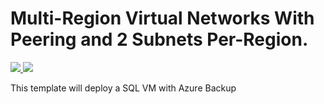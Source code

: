 # Multi-Region Virtual Networks With Peering and 2 Subnets Per-Region.

<a href="https://portal.azure.com/#create/Microsoft.Template/uri/https%3A%2F%2Fraw.githubusercontent.com/edm-ms/ARM/master/Large%20SQL%20VM%20w%20Backup/template.json" target="_blank" rel="noopener noreferrer">

<img src="http://azuredeploy.net/deploybutton.png"/>

</a>

<a href="http://armviz.io/#/?load=https%3A%2F%2Fraw.githubusercontent.com%2Fedm-ms%2Fpoc%2Fmaster%2FMulti-Region-Network%2Ftemplate.json" target="_blank" rel="noopener noreferrer">

<img src="http://armviz.io/visualizebutton.png"/>

</a>

This template will deploy a SQL VM with Azure Backup